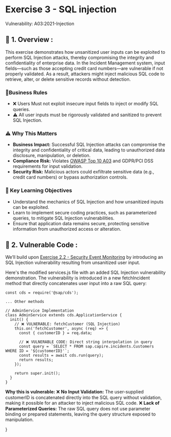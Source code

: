 # Exercise 3 - SQL injection
Vulnerability: A03:2021-Injection

## 📖  1. Overview :

This exercise demonstrates how unsanitized user inputs can be exploited to perform SQL Injection attacks, thereby compromising the integrity and confidentiality of enterprise data. In the Incident Management system, input fields—such as those accepting credit card numbers—are vulnerable if not properly validated. As a result, attackers might inject malicious SQL code to retrieve, alter, or delete sensitive records without detection.

### 📐Business Rules

  - ❌ Users Must not exploit insecure input fields to inject or modify SQL queries.
  - ⚠️ All user inputs must be rigorously validated and sanitized to prevent SQL Injection.

### ⚠️ Why This Matters

 * **Business Impact:** Successful SQL Injection attacks can compromise the integrity and confidentiality of critical data, leading to unauthorized data disclosure, manipulation, or deletion.
 * **Compliance Risk:** Violates [OWASP Top 10 A03](https://owasp.org/Top10/A03_2021-Injection/) and GDPR/PCI DSS requirements for input validation.
 * **Security Risk:** Malicious actors could exfiltrate sensitive data (e.g., credit card numbers) or bypass authorization controls.

### 🎯 Key Learning Objectives

- Understand the mechanics of SQL Injection and how unsanitized inputs can be exploited.
- Learn to implement secure coding practices, such as parameterized queries, to mitigate SQL Injection vulnerabilities.
- Ensure that application data remains secure, protecting sensitive information from unauthorized access or alteration.

## 🚨 2. Vulnerable Code :
We’ll build upon [Exercise 2.2 - Security Event Monitoring](../ex2/ex2.2/README.md)  by introducing an SQL Injection vulnerability resulting from unsanitized user input.

Here's the modified services.js file with an added SQL Injection vulnerability demonstration. 
The vulnerability is introduced in a new fetchIncident method that directly concatenates user input into a raw SQL query:

```
const cds = require('@sap/cds');

... Other methods

// AdminService Implementation
class AdminService extends cds.ApplicationService {
  init() {
    // ❌ VULNERABLE: fetchCustomer (SQL Injection)
    this.on('fetchCustomer', async (req) => {
      const { customerID } = req.data;
      
      // ❌ VULNERABLE CODE: Direct string interpolation in query
      const query = `SELECT * FROM sap.capire.incidents.Customers WHERE ID = '${customerID}'`;
      const results = await cds.run(query);
      return results;
    });

    return super.init();
  }
}

```
**Why this is vulnerable:**
❌ **No Input Validation:** The user-supplied customerID is concatenated directly into the SQL query without validation, making it possible for an attacker to inject malicious SQL code.
❌ **Lack of Parameterized Queries:** The raw SQL query does not use parameter binding or prepared statements, leaving the query structure exposed to manipulation.







    
  }
